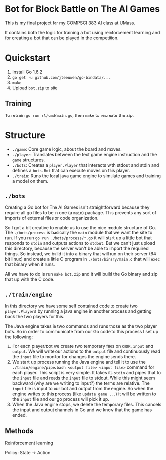 # Bot for Block Battle on The AI Games

This is my final project for my COMPSCI 383 AI class at UMass.

It contains both the logic for training a bot using reinforcement learning
and for creating a bot that can be played in the competition.

# Quickstart

1. Install Go 1.6.2
2. `go get -u github.com/jteeuwen/go-bindata/...`
3. `make`
4. Upload `bot.zip` to site

## Training
To retrain `go run rl/cmd/main.go`, then `make` to recreate the zip.

# Structure

* `./game`: Core game logic, about the board and moves.
* `./player`: Translates between the text game engine instruction
  and the `game` structures.
* `./bots`: Creates a `player.Player` that interacts with stdout and stdin
   and defines a `bots.Bot` that can execute moves on this player.
* `./train`: Runs the local java game engine to simulate games and training
  a model on them.

## `./bots`
Creating a Go bot for The AI Games isn't straightforward because they require
all go files to be in one (a `main`) package. This prevents any sort of
imports of external files or code organization.

So I got a bit creative to enable us to use the nice module structure of Go.
The `./bots/process` is basically the `main` module that we want the site to
run. If you run `go run ./bots/process/*.go` it will start up a little bot
that responds to `stdin` and outputs actions to `stdout`. But we can't just
upload this directory, because the server won't be able to import the required
things. So instead, we build it into a binary that will run on their server
(64 bit linux) and create a little C program in `./bots/binary/main.c` that will
`exec` that binary when it runs.

All we have to do is run `make bot.zip` and it will build the Go binary
and zip that up with the C code.

## `./train/engine`
In this directory we have some self contained code to create two `player.Player`s
by running a java engine in another process and getting back the two players
for this.

The Java engine takes in two commands and runs those as the two player bots.
So in order to communicate from our Go code to this process I set up the
following:

1. For each player/bot we create two temporary files on disk, `input` and `output`.
   We will write our actions to the `output` file and continuously read the
   `input` file to monitor for changes the engine sends there.
2. We start up process running the Java engine and tell it to use the
   `./train/engine/pipe.bash <output file> <input file>` command for each player.
   This script is very simple. It takes its `stdin` and pipes that to the
   `input` file and reads the `input` file to stdout. While this might seem
   backward (why are we writing to input?) the terms are relative. The `input`
   file is input to our bot and output from the engine. So when the engine
   writes to this process (like `update game ...`) it will be written to the
   `input` file and our go process will pick it up.
3. When the Java engine stops, we delete the temporary files. This cancels
    the input and output channels in Go and we know that the game has ended.



## Methods

Reinforcement learning

Policy: State -> Action
